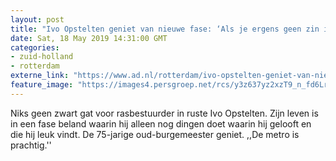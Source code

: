 ```yaml
---
layout: post
title: "Ivo Opstelten geniet van nieuwe fase: ‘Als je ergens geen zin in hebt, doe je het niet’"
date: Sat, 18 May 2019 14:31:00 GMT
categories: 
- zuid-holland 
- rotterdam 
externe_link: "https://www.ad.nl/rotterdam/ivo-opstelten-geniet-van-nieuwe-fase-als-je-ergens-geen-zin-in-hebt-doe-je-het-niet~a058b299/"
feature_image: "https://images4.persgroep.net/rcs/y3z637yz2xzT9_n_fd6LrHr6dHE/diocontent/148463631/_fitwidth/400/?appId=21791a8992982cd8da851550a453bd7f&quality=0.7"
---
```


Niks geen zwart gat voor rasbestuurder in ruste Ivo Opstelten. Zijn leven is in een fase beland waarin hij alleen nog dingen doet waarin hij gelooft en die hij leuk vindt. De 75-jarige oud-burgemeester geniet. ,,De metro is prachtig.''
